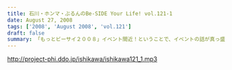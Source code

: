 ```yaml
---
title: 石川・ホンマ・ぶるんのBe-SIDE Your Life! vol.121-1
date: August 27, 2008
tags: ['2008', 'August 2008', 'vol.121']
draft: false
summary: 「もっとビーサイ２００８」イベント間近！ということで、イベントの話が真っ盛り。来れない人も、配信を聴いて楽しんでいただければ・・・来週は、その一部をお送りする予定です。NAMAE
---
```


http://project-phi.ddo.jp/ishikawa/ishikawa121_1.mp3